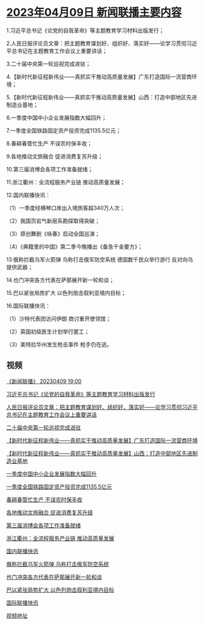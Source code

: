 # [2023年04月09日 新闻联播主要内容](https://tv.cctv.com/lm/xwlb/day/20230409.shtml)

1.习近平总书记《论党的自我革命》等主题教育学习材料出版发行；

2.人民日报评论员文章：把主题教育谋划好、组织好、落实好——论学习贯彻习近平总书记在主题教育工作会议上重要讲话；

3.二十届中央第一轮巡视完成进驻；

4.【新时代新征程新伟业——真抓实干推动高质量发展】广东打造国际一流营商环境；

5.【新时代新征程新伟业——真抓实干推动高质量发展】山西：打造中部地区先进制造业基地；

6.一季度中国中小企业发展指数大幅回升；

7.一季度全国铁路固定资产投资完成1135.5亿元；

8.春耕春管忙生产 不误农时保丰收；

9.各地推动文旅融合 促进消费复苏升级；

10.第三届消博会各项工作准备就绪；

11.浙江衢州：全流程服务产业链 推动高质量发展；

12.国内联播快讯：

（1）一季度经横琴口岸出入境旅客超340万人次；

（2）我国页岩气新层系勘探取得突破；

（3）原创舞剧《咏春》启动全国巡演；

（4）《典籍里的中国》第二季今晚播出《备急千金要方》；

13.俄称拦截乌军火箭弹 乌称打击俄军防空系统 德国数千民众举行游行 反对向乌提供武器；

14.也门冲突各方代表在萨那展开新一轮和谈；

15.巴以紧张局势扩大 以色列炮击叙利亚境内目标；

16.国际联播快讯：

（1）沙特代表团访问伊朗 商讨重开使领馆；

（2）英国初级医生计划举行罢工；

（3）美特拉华州发生枪击事件 枪手仍在逃。

## 视频

[《新闻联播》 20230409 19:00](https://tv.cctv.com/2023/04/09/VIDEKHdLse7L02bGL1w3B1Zg230409.shtml)

[习近平总书记《论党的自我革命》等主题教育学习材料出版发行](https://tv.cctv.com/2023/04/09/VIDEp2HqNvYbeJ4iQB6AMNhY230409.shtml)

[人民日报评论员文章：把主题教育谋划好、组织好、落实好——论学习贯彻习近平总书记在主题教育工作会议上重要讲话](https://tv.cctv.com/2023/04/09/VIDEtAhMJHORuYNbobjeZHes230409.shtml)

[二十届中央第一轮巡视完成进驻](https://tv.cctv.com/2023/04/09/VIDEz0bxcNrhdQDT9WIzjX4j230409.shtml)

[【新时代新征程新伟业——真抓实干推动高质量发展】广东打造国际一流营商环境](https://tv.cctv.com/2023/04/09/VIDE8j87KG8smusVPHScWxPN230409.shtml)

[【新时代新征程新伟业——真抓实干推动高质量发展】山西：打造中部地区先进制造业基地](https://tv.cctv.com/2023/04/09/VIDEvu2CtxuETbSj1f7yHMSr230409.shtml)

[一季度中国中小企业发展指数大幅回升](https://tv.cctv.com/2023/04/09/VIDE8HbQDzeamdhQZSNicXm3230409.shtml)

[一季度全国铁路固定资产投资完成1135.5亿元](https://tv.cctv.com/2023/04/09/VIDEoBkS6ZwS3IKFLmAlyRrr230409.shtml)

[春耕春管忙生产 不误农时保丰收](https://tv.cctv.com/2023/04/09/VIDEEk9JSibDIxvZELAAX6QO230409.shtml)

[各地推动文旅融合 促进消费复苏升级](https://tv.cctv.com/2023/04/09/VIDEHHV1FObvYYmPb9chPK13230409.shtml)

[第三届消博会各项工作准备就绪](https://tv.cctv.com/2023/04/09/VIDE2L3mQjx6pN6s1PnlHv8i230409.shtml)

[浙江衢州：全流程服务产业链 推动高质量发展](https://tv.cctv.com/2023/04/09/VIDEATRE1xnX0nA28S6VI02m230409.shtml)

[国内联播快讯](https://tv.cctv.com/2023/04/09/VIDETWQd0gwGDRq9BVnEEijc230409.shtml)

[俄称拦截乌军火箭弹 乌称打击俄军防空系统](https://tv.cctv.com/2023/04/09/VIDE39R3Exm4IbPqigEOtnfO230409.shtml)

[也门冲突各方代表在萨那展开新一轮和谈](https://tv.cctv.com/2023/04/09/VIDE1ACdIdHmyscgqVN4hG9H230409.shtml)

[巴以紧张局势扩大 以色列炮击叙利亚境内目标](https://tv.cctv.com/2023/04/09/VIDEAOUHQEOdrL1kaygXNz4x230409.shtml)

[国际联播快讯](https://tv.cctv.com/2023/04/09/VIDEI81XD1cESgsW2rUcKskq230409.shtml)

[视频地址](https://tv.cctv.com/lm/xwlb/day/20230409.shtml) 


